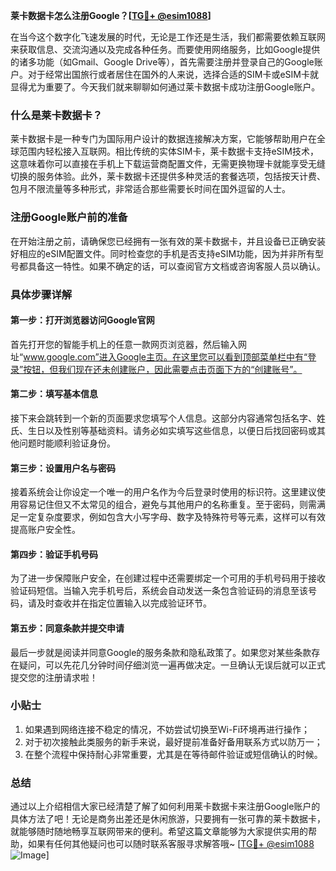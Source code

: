 **莱卡数据卡怎么注册Google？[[TG💪+ @esim1088](https://t.me/s/esim1088)]**

在当今这个数字化飞速发展的时代，无论是工作还是生活，我们都需要依赖互联网来获取信息、交流沟通以及完成各种任务。而要使用网络服务，比如Google提供的诸多功能（如Gmail、Google Drive等），首先需要注册并登录自己的Google账户。对于经常出国旅行或者居住在国外的人来说，选择合适的SIM卡或eSIM卡就显得尤为重要了。今天我们就来聊聊如何通过莱卡数据卡成功注册Google账户。

### 什么是莱卡数据卡？

莱卡数据卡是一种专门为国际用户设计的数据连接解决方案，它能够帮助用户在全球范围内轻松接入互联网。相比传统的实体SIM卡，莱卡数据卡支持eSIM技术，这意味着你可以直接在手机上下载运营商配置文件，无需更换物理卡就能享受无缝切换的服务体验。此外，莱卡数据卡还提供多种灵活的套餐选项，包括按天计费、包月不限流量等多种形式，非常适合那些需要长时间在国外逗留的人士。

### 注册Google账户前的准备

在开始注册之前，请确保您已经拥有一张有效的莱卡数据卡，并且设备已正确安装好相应的eSIM配置文件。同时检查您的手机是否支持eSIM功能，因为并非所有型号都具备这一特性。如果不确定的话，可以查阅官方文档或咨询客服人员以确认。

### 具体步骤详解

#### 第一步：打开浏览器访问Google官网
首先打开您的智能手机上的任意一款网页浏览器，然后输入网址“www.google.com”进入Google主页。在这里您可以看到顶部菜单栏中有“登录”按钮，但我们现在还未创建账户，因此需要点击页面下方的“创建账号”。

#### 第二步：填写基本信息
接下来会跳转到一个新的页面要求您填写个人信息。这部分内容通常包括名字、姓氏、生日以及性别等基础资料。请务必如实填写这些信息，以便日后找回密码或其他问题时能顺利验证身份。

#### 第三步：设置用户名与密码
接着系统会让你设定一个唯一的用户名作为今后登录时使用的标识符。这里建议使用容易记住但又不太常见的组合，避免与其他用户的名称重复。至于密码，则需满足一定复杂度要求，例如包含大小写字母、数字及特殊符号等元素，这样可以有效提高账户安全性。

#### 第四步：验证手机号码
为了进一步保障账户安全，在创建过程中还需要绑定一个可用的手机号码用于接收验证码短信。当输入完手机号后，系统会自动发送一条包含验证码的消息至该号码，请及时查收并在指定位置输入以完成验证环节。

#### 第五步：同意条款并提交申请
最后一步就是阅读并同意Google的服务条款和隐私政策了。如果您对某些条款存在疑问，可以先花几分钟时间仔细浏览一遍再做决定。一旦确认无误后就可以正式提交您的注册请求啦！

### 小贴士

1. 如果遇到网络连接不稳定的情况，不妨尝试切换至Wi-Fi环境再进行操作；
2. 对于初次接触此类服务的新手来说，最好提前准备好备用联系方式以防万一；
3. 在整个流程中保持耐心非常重要，尤其是在等待邮件验证或短信确认的时候。

### 总结

通过以上介绍相信大家已经清楚了解了如何利用莱卡数据卡来注册Google账户的具体方法了吧！无论是商务出差还是休闲旅游，只要拥有一张可靠的莱卡数据卡，就能够随时随地畅享互联网带来的便利。希望这篇文章能够为大家提供实用的帮助，如果有任何其他疑问也可以随时联系客服寻求解答哦~ [[TG💪+ @esim1088](https://t.me/s/esim1088) ![Image](https://i.postimg.cc/4NQfJmqS/Snipaste-2025-05-13-00-14-12.png)]